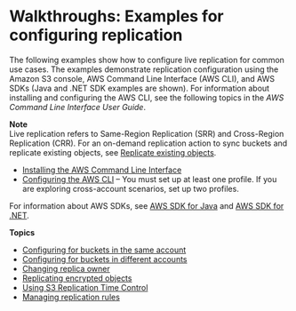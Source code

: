 # Walkthroughs: Examples for configuring replication<a name="replication-example-walkthroughs"></a>

The following examples show how to configure live replication for common use cases\. The examples demonstrate replication configuration using the Amazon S3 console, AWS Command Line Interface \(AWS CLI\), and AWS SDKs \(Java and \.NET SDK examples are shown\)\. For information about installing and configuring the AWS CLI, see the following topics in the *AWS Command Line Interface User Guide*\.

**Note**  
Live replication refers to Same\-Region Replication \(SRR\) and Cross\-Region Replication \(CRR\)\. For an on\-demand replication action to sync buckets and replicate existing objects, see [Replicate existing objects](s3-batch-replication-batch.md)\.
+  [Installing the AWS Command Line Interface](https://docs.aws.amazon.com/cli/latest/userguide/installing.html) 
+  [Configuring the AWS CLI](https://docs.aws.amazon.com/cli/latest/userguide/cli-chap-getting-started.html) – You must set up at least one profile\. If you are exploring cross\-account scenarios, set up two profiles\.

For information about AWS SDKs, see [AWS SDK for Java](https://aws.amazon.com/sdk-for-java/) and [AWS SDK for \.NET](https://aws.amazon.com/sdk-for-net/)\.



**Topics**
+ [Configuring for buckets in the same account](replication-walkthrough1.md)
+ [Configuring for buckets in different accounts](replication-walkthrough-2.md)
+ [Changing replica owner](replication-walkthrough-3.md)
+ [Replicating encrypted objects](replication-walkthrough-4.md)
+ [Using S3 Replication Time Control](replication-walkthrough-5.md)
+ [Managing replication rules](disable-replication.md)